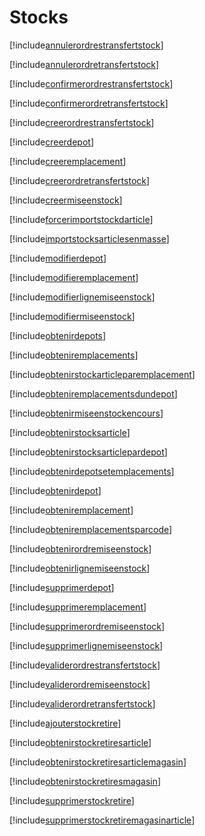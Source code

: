 # Stocks

[!include[annulerordrestransfertstock](stocks.annulerordrestransfertstock.autogen.md)]

[!include[annulerordretransfertstock](stocks.annulerordretransfertstock.autogen.md)]

[!include[confirmerordrestransfertstock](stocks.confirmerordrestransfertstock.autogen.md)]

[!include[confirmerordretransfertstock](stocks.confirmerordretransfertstock.autogen.md)]

[!include[creerordrestransfertstock](stocks.creerordrestransfertstock.autogen.md)]

[!include[creerdepot](stocks.creerdepot.autogen.md)]

[!include[creeremplacement](stocks.creeremplacement.autogen.md)]

[!include[creerordretransfertstock](stocks.creerordretransfertstock.autogen.md)]

[!include[creermiseenstock](stocks.creermiseenstock.autogen.md)]

[!include[forcerimportstockdarticle](stocks.forcerimportstockdarticle.autogen.md)]

[!include[importstocksarticlesenmasse](stocks.importstocksarticlesenmasse.autogen.md)]

[!include[modifierdepot](stocks.modifierdepot.autogen.md)]

[!include[modifieremplacement](stocks.modifieremplacement.autogen.md)]

[!include[modifierlignemiseenstock](stocks.modifierlignemiseenstock.autogen.md)]

[!include[modifiermiseenstock](stocks.modifiermiseenstock.autogen.md)]

[!include[obtenirdepots](stocks.obtenirdepots.autogen.md)]

[!include[obteniremplacements](stocks.obteniremplacements.autogen.md)]

[!include[obtenirstockarticleparemplacement](stocks.obtenirstockarticleparemplacement.autogen.md)]

[!include[obteniremplacementsdundepot](stocks.obteniremplacementsdundepot.autogen.md)]

[!include[obtenirmiseenstockencours](stocks.obtenirmiseenstockencours.autogen.md)]

[!include[obtenirstocksarticle](stocks.obtenirstocksarticle.autogen.md)]

[!include[obtenirstocksarticlepardepot](stocks.obtenirstocksarticlepardepot.autogen.md)]

[!include[obtenirdepotsetemplacements](stocks.obtenirdepotsetemplacements.autogen.md)]

[!include[obtenirdepot](stocks.obtenirdepot.autogen.md)]

[!include[obteniremplacement](stocks.obteniremplacement.autogen.md)]

[!include[obteniremplacementsparcode](stocks.obteniremplacementsparcode.autogen.md)]

[!include[obtenirordremiseenstock](stocks.obtenirordremiseenstock.autogen.md)]

[!include[obtenirlignemiseenstock](stocks.obtenirlignemiseenstock.autogen.md)]

[!include[supprimerdepot](stocks.supprimerdepot.autogen.md)]

[!include[supprimeremplacement](stocks.supprimeremplacement.autogen.md)]

[!include[supprimerordremiseenstock](stocks.supprimerordremiseenstock.autogen.md)]

[!include[supprimerlignemiseenstock](stocks.supprimerlignemiseenstock.autogen.md)]

[!include[validerordrestransfertstock](stocks.validerordrestransfertstock.autogen.md)]

[!include[validerordremiseenstock](stocks.validerordremiseenstock.autogen.md)]

[!include[validerordretransfertstock](stocks.validerordretransfertstock.autogen.md)]

















































[!include[ajouterstockretire](stocks.ajouterstockretire.autogen.md)]

[!include[obtenirstockretiresarticle](stocks.obtenirstockretiresarticle.autogen.md)]

[!include[obtenirstockretiresarticlemagasin](stocks.obtenirstockretiresarticlemagasin.autogen.md)]

[!include[obtenirstockretiresmagasin](stocks.obtenirstockretiresmagasin.autogen.md)]

[!include[supprimerstockretire](stocks.supprimerstockretire.autogen.md)]

[!include[supprimerstockretiremagasinarticle](stocks.supprimerstockretiremagasinarticle.autogen.md)]


